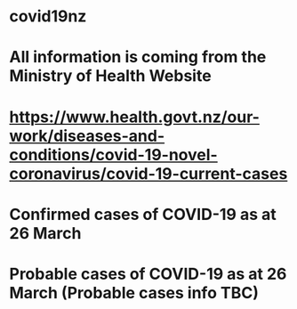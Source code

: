 # covid19nz
# All information is coming from the Ministry of Health Website
# https://www.health.govt.nz/our-work/diseases-and-conditions/covid-19-novel-coronavirus/covid-19-current-cases
# Confirmed cases of COVID-19 as at 26 March
# Probable cases of COVID-19 as at 26 March (Probable cases info TBC)

